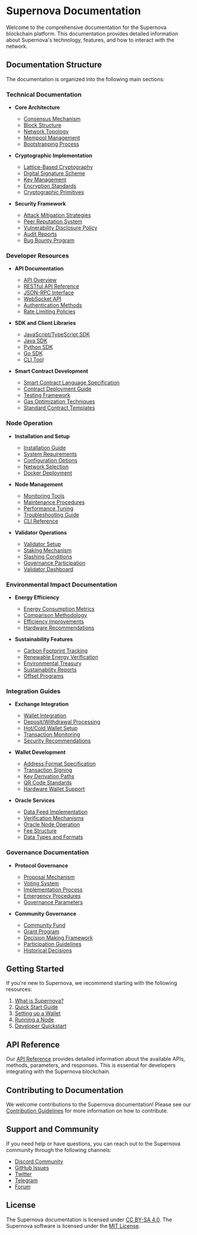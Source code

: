# Supernova Documentation

Welcome to the comprehensive documentation for the Supernova blockchain platform. This documentation provides detailed information about Supernova's technology, features, and how to interact with the network.

## Documentation Structure

The documentation is organized into the following main sections:

### Technical Documentation

- **Core Architecture**
  - [Consensus Mechanism](technical/core-architecture/consensus-mechanism.md)
  - [Block Structure](technical/core-architecture/block-structure.md)
  - [Network Topology](technical/core-architecture/network-topology.md)
  - [Mempool Management](technical/core-architecture/mempool-management.md)
  - [Bootstrapping Process](technical/core-architecture/bootstrapping-process.md)

- **Cryptographic Implementation**
  - [Lattice-Based Cryptography](technical/cryptography/lattice-based-cryptography.md)
  - [Digital Signature Scheme](technical/cryptography/digital-signature-scheme.md)
  - [Key Management](technical/cryptography/key-management.md)
  - [Encryption Standards](technical/cryptography/encryption-standards.md)
  - [Cryptographic Primitives](technical/cryptography/cryptographic-primitives.md)

- **Security Framework**
  - [Attack Mitigation Strategies](technical/security/attack-mitigation.md)
  - [Peer Reputation System](technical/security/peer-reputation.md)
  - [Vulnerability Disclosure Policy](technical/security/vulnerability-disclosure.md)
  - [Audit Reports](technical/security/audit-reports.md)
  - [Bug Bounty Program](technical/security/bug-bounty.md)

### Developer Resources

- **API Documentation**
  - [API Overview](developer/api-overview.md)
  - [RESTful API Reference](developer/restful-api.md)
  - [JSON-RPC Interface](developer/json-rpc.md)
  - [WebSocket API](developer/websocket-api.md)
  - [Authentication Methods](developer/authentication.md)
  - [Rate Limiting Policies](developer/rate-limiting.md)

- **SDK and Client Libraries**
  - [JavaScript/TypeScript SDK](developer/sdk/javascript.md)
  - [Java SDK](developer/sdk/java.md)
  - [Python SDK](developer/sdk/python.md)
  - [Go SDK](developer/sdk/go.md)
  - [CLI Tool](developer/sdk/cli.md)

- **Smart Contract Development**
  - [Smart Contract Language Specification](developer/smart-contracts/language-spec.md)
  - [Contract Deployment Guide](developer/smart-contracts/deployment.md)
  - [Testing Framework](developer/smart-contracts/testing.md)
  - [Gas Optimization Techniques](developer/smart-contracts/gas-optimization.md)
  - [Standard Contract Templates](developer/smart-contracts/standard-templates.md)

### Node Operation

- **Installation and Setup**
  - [Installation Guide](node-operation/installation-guide.md)
  - [System Requirements](node-operation/system-requirements.md)
  - [Configuration Options](node-operation/configuration.md)
  - [Network Selection](node-operation/network-selection.md)
  - [Docker Deployment](node-operation/docker-deployment.md)

- **Node Management**
  - [Monitoring Tools](node-operation/monitoring.md)
  - [Maintenance Procedures](node-operation/maintenance.md)
  - [Performance Tuning](node-operation/performance.md)
  - [Troubleshooting Guide](node-operation/troubleshooting.md)
  - [CLI Reference](node-operation/cli-reference.md)

- **Validator Operations**
  - [Validator Setup](node-operation/validator-setup.md)
  - [Staking Mechanism](node-operation/staking.md)
  - [Slashing Conditions](node-operation/slashing.md)
  - [Governance Participation](node-operation/governance.md)
  - [Validator Dashboard](node-operation/validator-dashboard.md)

### Environmental Impact Documentation

- **Energy Efficiency**
  - [Energy Consumption Metrics](environmental/energy-efficiency.md)
  - [Comparison Methodology](environmental/comparison.md)
  - [Efficiency Improvements](environmental/improvements.md)
  - [Hardware Recommendations](environmental/hardware.md)

- **Sustainability Features**
  - [Carbon Footprint Tracking](environmental/carbon-tracking.md)
  - [Renewable Energy Verification](environmental/renewable-verification.md)
  - [Environmental Treasury](environmental/treasury.md)
  - [Sustainability Reports](environmental/reports.md)
  - [Offset Programs](environmental/offsets.md)

### Integration Guides

- **Exchange Integration**
  - [Wallet Integration](integration/exchange-integration.md)
  - [Deposit/Withdrawal Processing](integration/deposit-withdrawal.md)
  - [Hot/Cold Wallet Setup](integration/wallet-setup.md)
  - [Transaction Monitoring](integration/transaction-monitoring.md)
  - [Security Recommendations](integration/security.md)

- **Wallet Development**
  - [Address Format Specification](integration/address-format.md)
  - [Transaction Signing](integration/transaction-signing.md)
  - [Key Derivation Paths](integration/key-derivation.md)
  - [QR Code Standards](integration/qr-codes.md)
  - [Hardware Wallet Support](integration/hardware-wallets.md)

- **Oracle Services**
  - [Data Feed Implementation](integration/data-feeds.md)
  - [Verification Mechanisms](integration/verification.md)
  - [Oracle Node Operation](integration/oracle-operation.md)
  - [Fee Structure](integration/fee-structure.md)
  - [Data Types and Formats](integration/data-types.md)

### Governance Documentation

- **Protocol Governance**
  - [Proposal Mechanism](governance/proposal-mechanism.md)
  - [Voting System](governance/voting.md)
  - [Implementation Process](governance/implementation.md)
  - [Emergency Procedures](governance/emergency.md)
  - [Governance Parameters](governance/parameters.md)

- **Community Governance**
  - [Community Fund](governance/community-fund.md)
  - [Grant Program](governance/grants.md)
  - [Decision Making Framework](governance/decision-making.md)
  - [Participation Guidelines](governance/participation.md)
  - [Historical Decisions](governance/history.md)

## Getting Started

If you're new to Supernova, we recommend starting with the following resources:

1. [What is Supernova?](getting-started/what-is-supernova.md)
2. [Quick Start Guide](getting-started/quick-start.md)
3. [Setting up a Wallet](getting-started/wallet-setup.md)
4. [Running a Node](node-operation/installation-guide.md)
5. [Developer Quickstart](developer/quickstart.md)

## API Reference

Our [API Reference](developer/api-overview.md) provides detailed information about the available APIs, methods, parameters, and responses. This is essential for developers integrating with the Supernova blockchain.

## Contributing to Documentation

We welcome contributions to the Supernova documentation! Please see our [Contribution Guidelines](meta/contributing.md) for more information on how to contribute.

## Support and Community

If you need help or have questions, you can reach out to the Supernova community through the following channels:

- [Discord Community](https://discord.gg/supernova)
- [GitHub Issues](https://github.com/supernova/supernova/issues)
- [Twitter](https://twitter.com/supernovachain)
- [Telegram](https://t.me/supernovachain)
- [Forum](https://forum.supernovanetwork.xyz)

## License

The Supernova documentation is licensed under [CC BY-SA 4.0](https://creativecommons.org/licenses/by-sa/4.0/). The Supernova software is licensed under the [MIT License](https://opensource.org/licenses/MIT). 